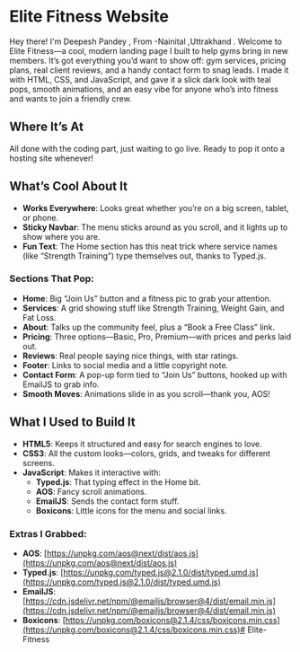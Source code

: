 # Elite Fitness Website

Hey there!  I'm Deepesh Pandey , From -Nainital ,Uttrakhand . Welcome to Elite Fitness—a cool, modern landing page I built to help gyms bring in new members. It’s got everything you’d want to show off: gym services, pricing plans, real client reviews, and a handy contact form to snag leads. I made it with HTML, CSS, and JavaScript, and gave it a slick dark look with teal pops, smooth animations, and an easy vibe for anyone who’s into fitness and wants to join a friendly crew.

## Where It’s At
All done with the coding part, just waiting to go live. Ready to pop it onto a hosting site whenever!

## What’s Cool About It
- **Works Everywhere**: Looks great whether you’re on a big screen, tablet, or phone.
- **Sticky Navbar**: The menu sticks around as you scroll, and it lights up to show where you are.
- **Fun Text**: The Home section has this neat trick where service names (like “Strength Training”) type themselves out, thanks to Typed.js.

### Sections That Pop:
- **Home**: Big “Join Us” button and a fitness pic to grab your attention.
- **Services**: A grid showing stuff like Strength Training, Weight Gain, and Fat Loss.
- **About**: Talks up the community feel, plus a “Book a Free Class” link.
- **Pricing**: Three options—Basic, Pro, Premium—with prices and perks laid out.
- **Reviews**: Real people saying nice things, with star ratings.
- **Footer**: Links to social media and a little copyright note.
- **Contact Form**: A pop-up form tied to “Join Us” buttons, hooked up with EmailJS to grab info.
- **Smooth Moves**: Animations slide in as you scroll—thank you, AOS!

## What I Used to Build It
- **HTML5**: Keeps it structured and easy for search engines to love.
- **CSS3**: All the custom looks—colors, grids, and tweaks for different screens.
- **JavaScript**: Makes it interactive with:
  - **Typed.js**: That typing effect in the Home bit.
  - **AOS**: Fancy scroll animations.
  - **EmailJS**: Sends the contact form stuff.
  - **Boxicons**: Little icons for the menu and social links.

### Extras I Grabbed:
- **AOS**: [https://unpkg.com/aos@next/dist/aos.js](https://unpkg.com/aos@next/dist/aos.js)
- **Typed.js**: [https://unpkg.com/typed.js@2.1.0/dist/typed.umd.js](https://unpkg.com/typed.js@2.1.0/dist/typed.umd.js)
- **EmailJS**: [https://cdn.jsdelivr.net/npm/@emailjs/browser@4/dist/email.min.js](https://cdn.jsdelivr.net/npm/@emailjs/browser@4/dist/email.min.js)
- **Boxicons**: [https://unpkg.com/boxicons@2.1.4/css/boxicons.min.css](https://unpkg.com/boxicons@2.1.4/css/boxicons.min.css)#   E l i t e - F i t n e s s  
 
